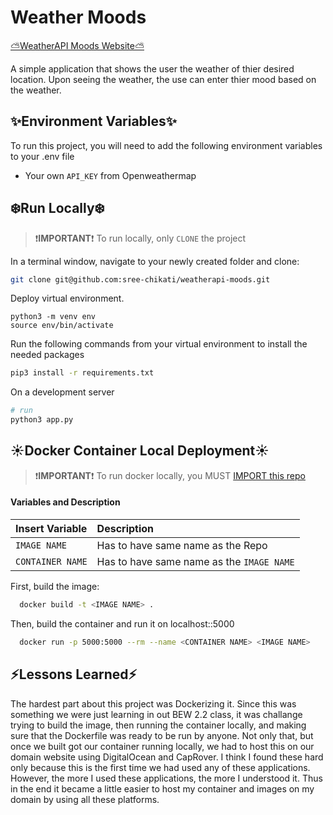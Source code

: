 
# Weather Moods
[⛅️WeatherAPI Moods Website⛅️](http://weatherapi-moods.dev.schikati.me/)

A simple application that shows the user the weather of thier desired location. Upon seeing the weather, the use can enter thier mood based on the weather. 

## ✨Environment Variables✨

To run this project, you will need to add the following environment variables to your .env file

- Your own `API_KEY` from Openweathermap

  
## ❄️Run Locally❄️

> ❗️<b>IMPORTANT</b>❗️ To run locally, only ```CLONE``` the project

In a terminal window, navigate to your newly created folder and clone:
```bash
git clone git@github.com:sree-chikati/weatherapi-moods.git
```

Deploy virtual environment.
```
python3 -m venv env
source env/bin/activate
```

Run the following commands from your virtual environment to install the needed packages
```bash 
pip3 install -r requirements.txt
```

On a development server
```bash 
# run
python3 app.py
```
  
## ☀️Docker Container Local Deployment☀️

> ❗️<b>IMPORTANT</b>❗️ To run docker locally, you MUST [IMPORT this repo](https://github.com/new/import)

#### Variables and Description
| Insert Variable | Description                |
| :-------------- | :------------------------- |
| ```IMAGE NAME``` | Has to have same name as the Repo |
| ```CONTAINER NAME``` | Has to have same name as the ```IMAGE NAME``` |

First, build the image:
```bash
  docker build -t <IMAGE NAME> .
```

Then, build the container and run it on localhost::5000
```bash
  docker run -p 5000:5000 --rm --name <CONTAINER NAME> <IMAGE NAME>
```

  
## ⚡️Lessons Learned⚡️

The hardest part about this project was Dockerizing it. Since this was something we were just learning in out BEW 2.2 class, it was challange trying to build the image, then running the container locally, and making sure that the Dockerfile was ready to be run by anyone. Not only that, but once we built got our container running locally, we had to host this on our domain website using DigitalOcean and CapRover. I think I found these hard only because this is the first time we had used any of these applications. However, the more I used these applications, the more I understood it. Thus in the end it became a little easier to host my container and images on my domain by using all these platforms.

  
